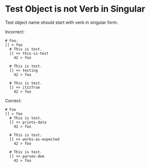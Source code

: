# Test Object is not Verb in Singular

Test object name should start with verb in singular form.

Incorrect:

```eo
# Foo.
[] > foo
  # This is test.
  [] +> this-is-test
    42 > foo

  # This is test.
  [] +> testing
    42 > foo

  # This is test.
  [] +> itIsTrue
    42 > foo
```

Correct:

```eo
# Foo
[] > foo
  # This is test.
  [] +> prints-data
    42 > foo

  # This is test.
  [] +> works-as-expected
    42 > foo

  # This is test.
  [] +> parses-dom
    42 > foo
```
